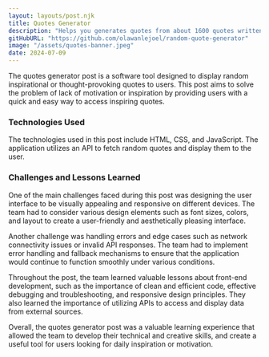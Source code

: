 ```yaml
---
layout: layouts/post.njk
title: Quotes Generator
description: "Helps you generates quotes from about 1600 quotes written by different authors . Quotes are automatically copied to your clipboards."
gitHubURL: "https://github.com/olawanlejoel/random-quote-generator"
image: "/assets/quotes-banner.jpeg"
date: 2024-07-09
---
```


The quotes generator post is a software tool designed to display random inspirational or thought-provoking quotes to users. This post aims to solve the problem of lack of motivation or inspiration by providing users with a quick and easy way to access inspiring quotes.

### Technologies Used
The technologies used in this post include HTML, CSS, and JavaScript. The application utilizes an API to fetch random quotes and display them to the user.

### Challenges and Lessons Learned
One of the main challenges faced during this post was designing the user interface to be visually appealing and responsive on different devices. The team had to consider various design elements such as font sizes, colors, and layout to create a user-friendly and aesthetically pleasing interface.

Another challenge was handling errors and edge cases such as network connectivity issues or invalid API responses. The team had to implement error handling and fallback mechanisms to ensure that the application would continue to function smoothly under various conditions.

Throughout the post, the team learned valuable lessons about front-end development, such as the importance of clean and efficient code, effective debugging and troubleshooting, and responsive design principles. They also learned the importance of utilizing APIs to access and display data from external sources.

Overall, the quotes generator post was a valuable learning experience that allowed the team to develop their technical and creative skills, and create a useful tool for users looking for daily inspiration or motivation.